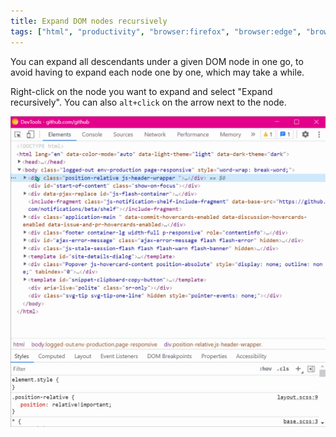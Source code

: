 ```yaml
---
title: Expand DOM nodes recursively
tags: ["html", "productivity", "browser:firefox", "browser:edge", "browser:chrome"]
---
```

You can expand all descendants under a given DOM node in one go, to avoid having to expand each node one by one, which may take a while.

Right-click on the node you want to expand and select "Expand recursively". You can also `alt+click` on the arrow next to the node.

![GIF animation showing right-clicking on a node in Chrome's Elements panel and choosing "expand recursively"](/assets/img/expand-nodes-recursively.gif)